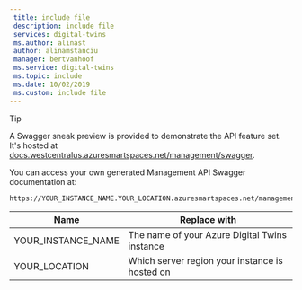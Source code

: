 ```yaml
---
 title: include file
 description: include file
 services: digital-twins
 ms.author: alinast
 author: alinamstanciu
 manager: bertvanhoof
 ms.service: digital-twins
 ms.topic: include
 ms.date: 10/02/2019
 ms.custom: include file
---
```


> [!TIP]
> A Swagger sneak preview is provided to demonstrate the API feature set.
> It's hosted at [docs.westcentralus.azuresmartspaces.net/management/swagger](https://docs.westcentralus.azuresmartspaces.net/management/swagger).

You can access your own generated Management API Swagger documentation at:

```plaintext
https://YOUR_INSTANCE_NAME.YOUR_LOCATION.azuresmartspaces.net/management/swagger
```

| Name | Replace with |
| --- | --- |
| YOUR_INSTANCE_NAME | The name of your Azure Digital Twins instance |
| YOUR_LOCATION | Which server region your instance is hosted on |
